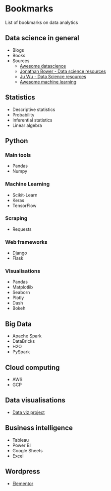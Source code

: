 # Bookmarks
List of bookmarks on data analytics

## Data science in general
* Blogs
* Books
* Sources
  * [Awesome datascience](https://github.com/bulutyazilim/awesome-datascience)
  * [Jonathan Bower - Data science resources](https://github.com/jonathan-bower/DataScienceResources)
  * [Ju Wu - Data Science resources](https://github.com/chaconnewu/free-data-science-books)
  * [Awesome machine learning](https://github.com/josephmisiti/awesome-machine-learning)

## Statistics
* Descriptive statistics
* Probability
* Inferential statistics
* Linear algebra

## Python
### Main tools
* Pandas
* Numpy

### Machine Learning
* Scikit-Learn
* Keras
* TensorFlow

### Scraping
* Requests

### Web frameworks
* Django
* Flask

### Visualisations
* Pandas
* Matplotlib
* Seaborn
* Plotly
* Dash
* Bokeh

## Big Data
* Apache Spark
* DataBricks
* H2O
* PySpark

## Cloud computing
* AWS
* GCP

## Data visualisations
* [Data viz project](http://datavizproject.com/)

## Business intelligence
* Tableau
* Power BI
* Google Sheets
* Excel

## Wordpress
* [Elementor](https://elementor.com/)
